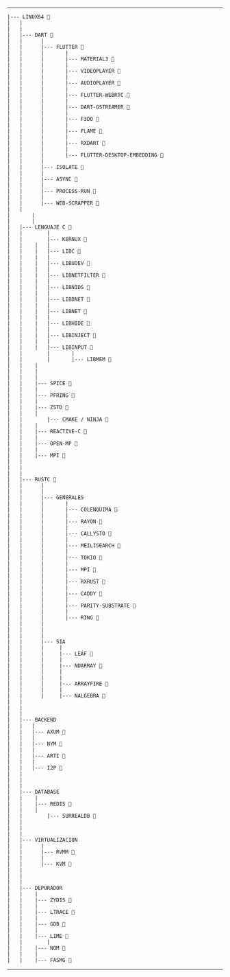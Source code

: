 ---

	|--- LINUX64 🌱
	|	|
	|	|
	|	|--- DART 🌱
	|	|      |
	|	|      |--- FLUTTER 🌱
	|	|      |       |
	|	|      |       |--- MATERIAL3 🌱
	|	|      |       |
	|	|      |       |--- VIDEOPLAYER 🌱
	|	|      |       |
	|	|      |       |--- AUDIOPLAYER 🌱
	|	|      |       |
	|	|      |       |--- FLUTTER-WEBRTC 🌱
	|	|      |       |
	|	|      |       |--- DART-GSTREAMER 🌱
	|	|      |       |
	|	|      |       |--- F3DO 🌱
	|	|      |       |
	|	|      |       |--- FLAME 🌱
	|	|      |       |
	|	|      |       |--- RXDART 🌱
	|	|      |       |
	|	|      |       |--- FLUTTER-DESKTOP-EMBEDDING 🌱
	|	|      |
	|	|      |--- ISOLATE 🌱
	|	|      |
	|	|      |--- ASYNC 🌱
	|	|      |
	|	|      |--- PROCESS-RUN 🌱
	|	|      |
	|	|      |--- WEB-SCRAPPER 🌱
	|	|
	|       |
	|       |
	|	|--- LENGUAJE C 🌱
	|	|        |
	|	|        |--- KERNUX 🌱
	|	|	 |	 |
	|	|	 |	 |--- LIBC 🌱
	|	|	 |	 |
	|	|	 |	 |--- LIBUDEV 🌱
	|	|	 |	 |
	|	|	 |	 |--- LIBNETFILTER 🌱
	|	|	 |	 |
	|	|	 |	 |--- LIBNIDS 🌱
	|	|	 |	 |
	|	|	 |	 |--- LIBDNET 🌱
	|	|	 |	 |
	|	|	 |	 |--- LIBNET 🌱
	|	|	 |	 |
	|	|	 |	 |--- LIBHIDE 🌱
	|	|	 |	 |
	|	|	 |	 |--- LIBINJECT 🌱
	|	|	 |	 |
	|	|	 |	 |--- LIBINPUT 🌱
	|	|        |       |
	|	|        |       |--- LIBMEM 🌱
	|	|	 |
	|	|	 |
	|	|	 |
	|	|	 |--- SPICE 🌱
	|	|	 |
	|	|	 |--- PFRING 🌱
	|	|	 |
	|	|	 |--- ZSTD 🌱
	|	|	 |
	|	|        |--- CMAKE / NINJA 🌱
	|	|	 |
	|	|	 |--- REACTIVE-C 🌱
	|	|	 |
	|	|	 |--- OPEN-MP 🌱
	|	|	 |
	|	| 	 |--- MPI 🌱
	|	|
	|	|
	|	|
	|	|--- RUSTC 🌱
	|	|      |
	|	|      |
	|	|      |--- GENERALES
	|	|      |       |
	|	|      |       |--- COLENQUIMA 🌱
	|	|      |       |
	|	|      |       |--- RAYON 🌱
	|	|      |       |
	|	|      |       |--- CALLYSTO 🌱
	|	|      |       |
	|	|      |       |--- MEILISEARCH 🌱
	|	|      |       |
	|	|      |       |--- TOKIO 🌱
	|	|      |       |
	|	|      |       |--- MPI 🌱
	|	|      |       |
	|	|      |       |--- RXRUST 🌱
	|	|      |       |
	|	|      |       |--- CADDY 🌱
	|	|      |       |
	|	|      |       |--- PARITY-SUBSTRATE 🌱
	|	|      |       |
	|	|      |       |--- RING 🌱
	|	|      |
	|	|      |
	|	|      |
	|	|      |--- SIA
	|	|      |     |
	|	|      |     |--- LEAF 🌱
	|	|      |     |
	|	|      |     |--- NDARRAY 🌱
	|	|      |     |
	|	|      |     |
	|	|      |     |--- ARRAYFIRE 🌱
	|	|      |     |
	|	|      |     |--- NALGEBRA 🌱
	|	|
	|	|
	|	|
	|	|--- BACKEND
	|	|	|
	|	|	|--- AXUM 🌱
	|	|	|
	|	|	|--- NYM 🌱
	|	|	|
	|	|	|--- ARTI 🌱
	|	|	|
	|	|	|--- I2P 🌱
	|	|
	|	|
	|	|
	|	|--- DATABASE
	|	|	 |
	|	|	 |--- REDIS 🌱
	|	|	 |
	|	|        |--- SURREALDB 🌱
	|	|
	|	|
	|	|
	|	|--- VIRTUALIZACION
	|	|	   |
	|	|	   |--- RVMM 🌱
	|	|	   |
	|	|	   |--- KVM 🌱
 	|	|
	|	|
	|	|
	|	|--- DEPURADOR
	|	|	 |
	|	|	 |--- ZYDIS 🌱
	|	|	 |
	|	|	 |--- LTRACE 🌱
	|	|	 |
	|	|	 |--- GDB 🌱
	|	|	 |
	|	|	 |--- LIME 🌱
	|	|        |
	|	|	 |--- NOM 🌱
	|	|	 |
	|	|	 |--- FASMG 🌱

 ---
